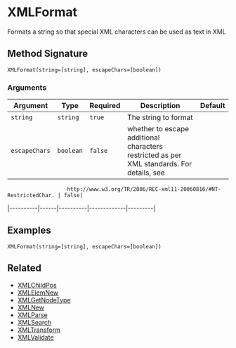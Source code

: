 # XMLFormat

Formats a string so that special XML characters can be used as text in XML

## Method Signature

```
XMLFormat(string=[string], escapeChars=[boolean])
```

### Arguments

| Argument      | Type      | Required | Description                                                                               | Default |
| ------------- | --------- | -------- | ----------------------------------------------------------------------------------------- | ------- |
| `string`      | `string`  | `true`   | The string to format                                                                      |         |
| `escapeChars` | `boolean` | `false`  | whether to escape additional characters restricted as per XML standards. For details, see |         |

```
                   http://www.w3.org/TR/2006/REC-xml11-20060816/#NT-RestrictedChar. | false|
```

\|----------|------|----------|-------------|---------|

## Examples

```
XMLFormat(string=[string], escapeChars=[boolean])
```

## Related

* [XMLChildPos](xmlchildpos.md)
* [XMLElemNew](xmlelemnew.md)
* [XMLGetNodeType](xmlgetnodetype.md)
* [XMLNew](xmlnew.md)
* [XMLParse](xmlparse.md)
* [XMLSearch](xmlsearch.md)
* [XMLTransform](xmltransform.md)
* [XMLValidate](xmlvalidate.md)

